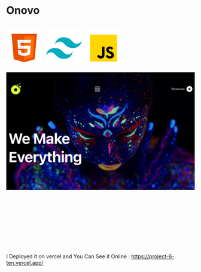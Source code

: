  <h1>
  Onovo
</h1>
<br />
<div style=" display: flex; gap: 10px; ">
  <img src="public/icons8-html5-96.png" alt="html" />
  <img src="public/icons8-tailwindcss-96.png" alt="tailwindcss" />
  <img src="public/icons8-js-96.png" alt="js" />
</div>
<br />
<a href="https://project-6-ten.vercel.app/">
  <img src="public/project6.png" alt="project6" />
</a>

<pre style="font-size: 25px ; color: white;">
  I Created This project using :
  HTML5
  tailwindcss
  JavaScript
</pre>

I Deployed it on vercel and You Can See it Online :  https://project-6-ten.vercel.app/

</div>


</div>
